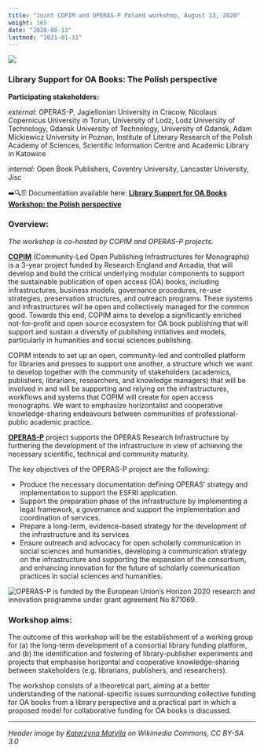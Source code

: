 ```yaml
---
title: "Joint COPIM and OPERAS-P Poland workshop, August 13, 2020"
weight: 165
date: "2020-08-13"
lastmod: "2021-01-31"
---
```


![](/images/warsaw-university-library-cropped.jpg)

### Library Support for OA Books: The Polish perspective

**Participating stakeholders:**

_external_: OPERAS-P, Jagiellonian University in Cracow, Nicolaus Copernicus University in Torun, University of Lodz, Lodz University of Technology, Gdansk University of Technology, University of Gdansk, Adam Mickiewicz University in Poznan, Institute of Literary Research of the Polish Academy of Sciences, Scientific Information Centre and Academic Library in Katowice

_internal_: Open Book Publishers, Coventry University, Lancaster University, Jisc



➡️🔍🖺 Documentation available here: **[Library Support for OA Books Workshop: the Polish perspective](https://doi.org/10.21428/785a6451.5af83711)**

### Overview:

*The workshop is co-hosted by COPIM and OPERAS-P projects.*

**[COPIM](https://www.copim.ac.uk/)** (Community-Led Open Publishing Infrastructures for Monographs) is a 3-year project funded by Research England and Arcadia, that will develop and build the critical underlying modular components to support the sustainable publication of open access (OA) books, including infrastructures, business models, governance procedures, re-use strategies, preservation structures, and outreach programs. These systems and infrastructures will be open and collectively managed for the common good. Towards this end, COPIM aims to develop a significantly enriched not-for-profit and open source ecosystem for OA book publishing that will support and sustain a diversity of publishing initiatives and models, particularly in humanities and social sciences publishing.

COPIM intends to set up an open, community-led and controlled platform for libraries and presses to support one another, a structure which we want to develop together with the community of stakeholders (academics, publishers, librarians, researchers, and knowledge managers) that will be involved in and will be supporting and relying on the infrastructures, workflows and systems that COPIM will create for open access monographs. We want to emphasize horizontalist and cooperative knowledge-sharing endeavours between communities of professional-public academic practice.

**[OPERAS-P](https://operas.hypotheses.org/operas-p)** project supports the OPERAS Research Infrastructure by furthering the development of the infrastructure in view of achieving the necessary scientific, technical and community maturity.

The key objectives of the OPERAS-P project are the following:

- Produce the necessary documentation defining OPERAS’ strategy and implementation to support the ESFRI application.
- Support the preparation phase of the infrastructure by implementing a legal framework, a governance and support the implementation and coordination of services.
- Prepare a long-term, evidence-based strategy for the development of the infrastructure and its services
- Ensure outreach and advocacy for open scholarly communication in social sciences and humanities, developing a communication strategy on the infrastructure and supporting the expansion of the consortium, and enhancing innovation for the future of scholarly communication practices in social sciences and humanities.

![OPERAS-P is funded by the European Union’s Horizon 2020 research and innovation programme under grant agreement No 871069.](/images/eu-funding-horizon2020-operas-p.jpg)


### Workshop aims:

The outcome of this workshop will be the establishment of a working group for (a) the long-term development of a consortial library funding platform, and (b) the identification and fostering of library-publisher experiments and projects that emphasise horizontal and cooperative knowledge-sharing between stakeholders (e.g. librarians, publishers, and researchers).

The workshop consists of a theoretical part, aiming at a better understanding of the national-specific issues surrounding collective funding for OA books from a library perspective and a practical part in which a proposed model for collaborative funding for OA books is discussed.


---

*Header image by [Katarzyna Matylla](https://commons.wikimedia.org/wiki/File:BUW_001.jpg) on Wikimedia Commons, CC BY-SA 3.0*
